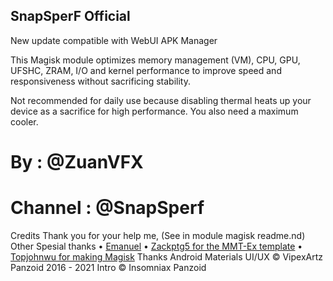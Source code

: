 ## SnapSperF Official

New update compatible with WebUI
APK Manager

This Magisk module optimizes memory management (VM), CPU, GPU, UFSHC, ZRAM, I/O and kernel performance to improve speed and responsiveness without sacrificing stability.
 
 Not recommended for daily use because disabling thermal heats up your device as a sacrifice for high performance. You also need a maximum cooler. 

# By : @ZuanVFX  
# Channel : @SnapSperf

Credits
Thank you for your help me, 
(See in module magisk readme.nd)
Other Spesial thanks
• [Emanuel](https://t.me/EmanuelCN0)
• [Zackptg5 for the MMT-Ex template](https://github.com/Zackptg5)
• [Topjohnwu for making Magisk](https://github.com/topjohnwu)
Thanks Android Materials UI/UX
© VipexArtz Panzoid 2016 - 2021 Intro
© Insomniax Panzoid
